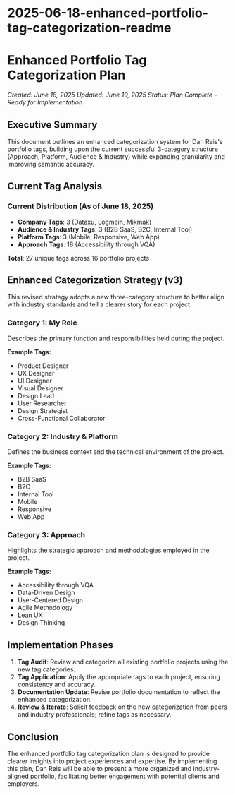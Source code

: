 # 2025-06-18-enhanced-portfolio-tag-categorization-readme

# Enhanced Portfolio Tag Categorization Plan

*Created: June 18, 2025*
*Updated: June 19, 2025*
*Status: Plan Complete - Ready for Implementation*

## Executive Summary

This document outlines an enhanced categorization system for Dan Reis's portfolio tags, building upon the current successful 3-category structure (Approach, Platform, Audience & Industry) while expanding granularity and improving semantic accuracy.

## Current Tag Analysis

### Current Distribution (As of June 18, 2025)
- **Company Tags**: 3 (Dataxu, Logmein, Mikmak)
- **Audience & Industry Tags**: 3 (B2B SaaS, B2C, Internal Tool)
- **Platform Tags**: 3 (Mobile, Responsive, Web App)
- **Approach Tags**: 18 (Accessibility through VQA)

**Total**: 27 unique tags across 16 portfolio projects

## Enhanced Categorization Strategy (v3)

This revised strategy adopts a new three-category structure to better align with industry standards and tell a clearer story for each project.

### Category 1: My Role
Describes the primary function and responsibilities held during the project.

**Example Tags:**
- Product Designer
- UX Designer
- UI Designer
- Visual Designer
- Design Lead
- User Researcher
- Design Strategist
- Cross-Functional Collaborator

### Category 2: Industry & Platform
Defines the business context and the technical environment of the project.

**Example Tags:**
- B2B SaaS
- B2C
- Internal Tool
- Mobile
- Responsive
- Web App

### Category 3: Approach
Highlights the strategic approach and methodologies employed in the project.

**Example Tags:**
- Accessibility through VQA
- Data-Driven Design
- User-Centered Design
- Agile Methodology
- Lean UX
- Design Thinking

## Implementation Phases

1. **Tag Audit**: Review and categorize all existing portfolio projects using the new tag categories.
2. **Tag Application**: Apply the appropriate tags to each project, ensuring consistency and accuracy.
3. **Documentation Update**: Revise portfolio documentation to reflect the enhanced categorization.
4. **Review & Iterate**: Solicit feedback on the new categorization from peers and industry professionals; refine tags as necessary.

## Conclusion

The enhanced portfolio tag categorization plan is designed to provide clearer insights into project experiences and expertise. By implementing this plan, Dan Reis will be able to present a more organized and industry-aligned portfolio, facilitating better engagement with potential clients and employers.

